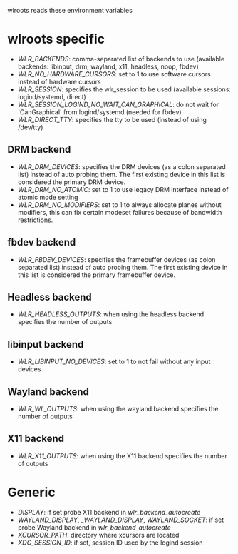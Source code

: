 wlroots reads these environment variables

# wlroots specific

* *WLR_BACKENDS*: comma-separated list of backends to use (available backends:
  libinput, drm, wayland, x11, headless, noop, fbdev)
* *WLR_NO_HARDWARE_CURSORS*: set to 1 to use software cursors instead of
  hardware cursors
* *WLR_SESSION*: specifies the wlr\_session to be used (available sessions:
  logind/systemd, direct)
* *WLR_SESSION_LOGIND_NO_WAIT_CAN_GRAPHICAL*: do not wait for 'CanGraphical'
  from logind/systemd (needed for fbdev)
* *WLR_DIRECT_TTY*: specifies the tty to be used (instead of using /dev/tty)

## DRM backend

* *WLR_DRM_DEVICES*: specifies the DRM devices (as a colon separated list)
  instead of auto probing them. The first existing device in this list is
  considered the primary DRM device.
* *WLR_DRM_NO_ATOMIC*: set to 1 to use legacy DRM interface instead of atomic
  mode setting
* *WLR_DRM_NO_MODIFIERS*: set to 1 to always allocate planes without modifiers,
  this can fix certain modeset failures because of bandwidth restrictions.

## fbdev backend

* *WLR_FBDEV_DEVICES*: specifies the framebuffer devices (as colon separated
  list) instead of auto probing them. The first existing device in this list is
  considered the primary framebuffer device.

## Headless backend

* *WLR_HEADLESS_OUTPUTS*: when using the headless backend specifies the number
  of outputs

## libinput backend

* *WLR_LIBINPUT_NO_DEVICES*: set to 1 to not fail without any input devices

## Wayland backend

* *WLR_WL_OUTPUTS*: when using the wayland backend specifies the number of outputs

## X11 backend

* *WLR_X11_OUTPUTS*: when using the X11 backend specifies the number of outputs

# Generic

* *DISPLAY*: if set probe X11 backend in *wlr_backend_autocreate*
* *WAYLAND_DISPLAY*, *_WAYLAND_DISPLAY*, *WAYLAND_SOCKET*: if set probe Wayland
  backend in *wlr_backend_autocreate*
* *XCURSOR_PATH*: directory where xcursors are located
* *XDG_SESSION_ID*: if set, session ID used by the logind session
